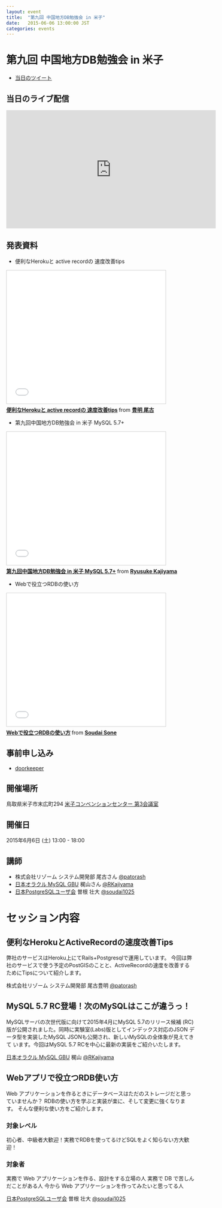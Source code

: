 ```yaml
---
layout: event
title:  "第九回 中国地方DB勉強会 in 米子"
date:   2015-06-06 13:00:00 JST
categories: events
---
```


# 第九回 中国地方DB勉強会 in 米子

* [当日のツイート](http://togetter.com/li/831265)

## 当日のライブ配信

<iframe width="560" height="315" src="https://www.youtube.com/embed/pMLFqia7ThY" frameborder="0" allowfullscreen></iframe>

## 発表資料

* 便利なHerokuと active recordの 速度改善tips

<iframe src="//www.slideshare.net/slideshow/embed_code/key/BhwZDlKTT9zAYW" width="425" height="355" frameborder="0" marginwidth="0" marginheight="0" scrolling="no" style="border:1px solid #CCC; border-width:1px; margin-bottom:5px; max-width: 100%;" allowfullscreen> </iframe> <div style="margin-bottom:5px"> <strong> <a href="//www.slideshare.net/chariderpato/heroku-active-record-tips" title="便利なHerokuと active recordの 速度改善tips" target="_blank">便利なHerokuと active recordの 速度改善tips</a> </strong> from <strong><a href="//www.slideshare.net/chariderpato" target="_blank">豊明 尾古</a></strong> </div>

* 第九回中国地方DB勉強会 in 米子 MySQL 5.7+

<iframe src="//www.slideshare.net/slideshow/embed_code/key/g0Ls9fXtw0QVgB" width="425" height="355" frameborder="0" marginwidth="0" marginheight="0" scrolling="no" style="border:1px solid #CCC; border-width:1px; margin-bottom:5px; max-width: 100%;" allowfullscreen> </iframe> <div style="margin-bottom:5px"> <strong> <a href="//www.slideshare.net/rkajiyama/20150606-chugoku-dbstateofdolphinjppptx" title="第九回中国地方DB勉強会 in 米子 MySQL 5.7+" target="_blank">第九回中国地方DB勉強会 in 米子 MySQL 5.7+</a> </strong> from <strong><a href="//www.slideshare.net/rkajiyama" target="_blank">Ryusuke Kajiyama</a></strong> </div>

* Webで役立つRDBの使い方

<iframe src="//www.slideshare.net/slideshow/embed_code/key/6qGkTnUDoUz0nB" width="425" height="355" frameborder="0" marginwidth="0" marginheight="0" scrolling="no" style="border:1px solid #CCC; border-width:1px; margin-bottom:5px; max-width: 100%;" allowfullscreen> </iframe> <div style="margin-bottom:5px"> <strong> <a href="//www.slideshare.net/SoudaiSone/webrdb" title="Webで役立つRDBの使い方" target="_blank">Webで役立つRDBの使い方</a> </strong> from <strong><a href="//www.slideshare.net/SoudaiSone" target="_blank">Soudai Sone</a></strong> </div>

## 事前申し込み

* [doorkeeper](https://dbstudychugoku.doorkeeper.jp/events/23735)

## 開催場所

鳥取県米子市末広町294 [米子コンベンションセンター 第3会議室](http://www.bigship.or.jp/)

## 開催日

2015年6月6日 (土) 13:00 - 18:00

## 講師

* 株式会社リゾーム システム開発部 尾古さん [@patorash](https://twitter.com/patorash/)
* [日本オラクル MySQL GBU](http://www.mysql.gr.jp/) 梶山さん [@RKajiyama](https://twitter.com/rkajiyama)
* [日本PostgreSQLユーザ会](https://www.postgresql.jp/) 曽根 壮大 [@soudai1025](https://twitter.com/soudai1025)

# セッション内容

## 便利なHerokuとActiveRecordの速度改善Tips

弊社のサービスはHeroku上にてRails+Postgresqlで運用しています。
今回は弊社のサービスで使う予定のPostGISのことと、ActiveRecordの速度を改善するためにTipsについて紹介します。

株式会社リゾーム システム開発部 尾古豊明 [@patorash](https://twitter.com/patorash/)

## MySQL 5.7 RC登場！次のMySQLはここが違うっ！

MySQLサーバの次世代版に向けて2015年4月にMySQL 5.7のリリース候補 (RC)版が公開されました。同時に実験室(Labs)版としてインデックス対応のJSON データ型を実装したMySQL JSONも公開され、新しいMySQLの全体象が見えてきて います。今回はMySQL 5.7 RCを中心に最新の実装をご紹介いたします。

[日本オラクル MySQL GBU](http://www.mysql.gr.jp/) 梶山 [@RKajiyama](https://twitter.com/rkajiyama)

## Webアプリで役立つRDB使い方

Web アプリケーションを作るときにデータベースはただのストレージだと思っていませんか？
RDBの使い方を学ぶと実装が楽に、そして変更に強くなります。
そんな便利な使い方をご紹介します。

### 対象レベル

初心者、中級者大歓迎！実務でRDBを使ってるけどSQLをよく知らない方大歓迎！

### 対象者

実務で Web アプリケーションを作る、設計をする立場の人
実務で DB で苦しんだことがある人
今から Web アプリケーションを作ってみたいと思ってる人


[日本PostgreSQLユーザ会](https://www.postgresql.jp/) 曽根 壮大 [@soudai1025](https://twitter.com/soudai1025)
